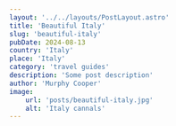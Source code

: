 ```yaml
---
layout: '../../layouts/PostLayout.astro'
title: 'Beautiful Italy'
slug: 'beautiful-italy'
pubDate: 2024-08-13
country: 'Italy'
place: 'Italy'
category: 'travel guides'
description: 'Some post description'
author: 'Murphy Cooper'
image:
    url: 'posts/beautiful-italy.jpg'
    alt: 'Italy cannals'
---
```

